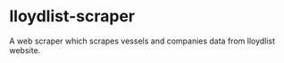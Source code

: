 # lloydlist-scraper

A web scraper which scrapes vessels and companies data from lloydlist website.
